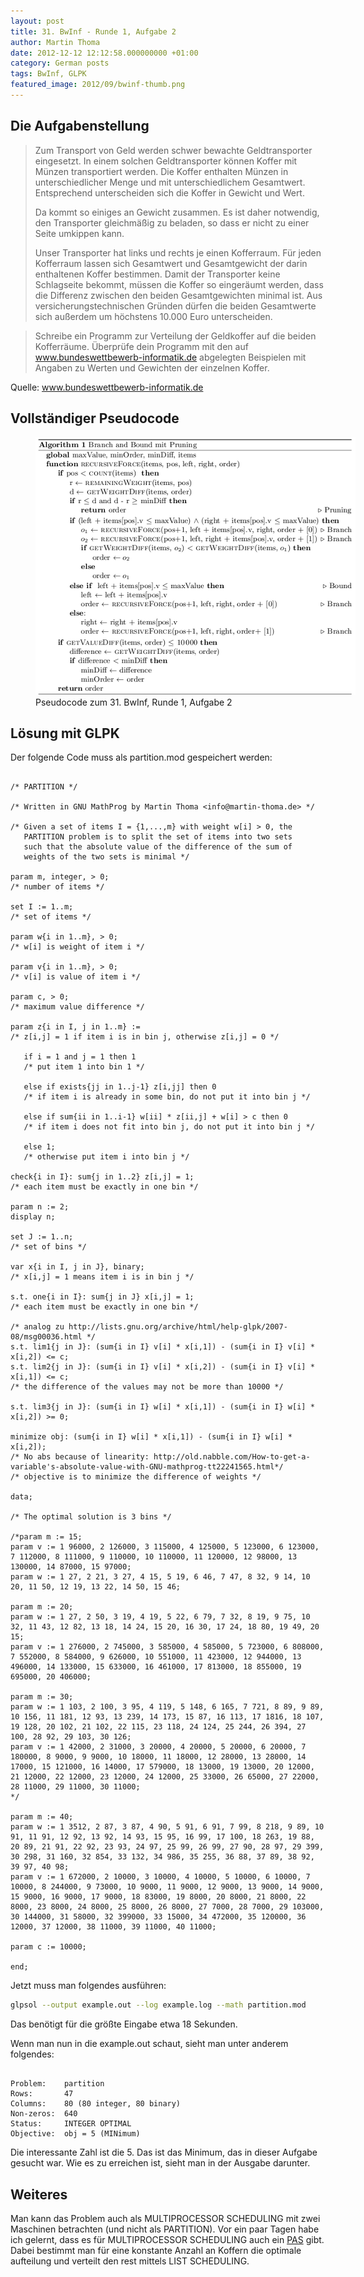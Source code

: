 ```yaml
---
layout: post
title: 31. BwInf - Runde 1, Aufgabe 2
author: Martin Thoma
date: 2012-12-12 12:12:58.000000000 +01:00
category: German posts
tags: BwInf, GLPK
featured_image: 2012/09/bwinf-thumb.png
---
```

<h2>Die Aufgabenstellung</h2>
<blockquote>Zum Transport von Geld werden schwer bewachte Geldtransporter eingesetzt. In einem solchen Geldtransporter k&ouml;nnen Koffer mit M&uuml;nzen transportiert werden. Die Koffer enthalten M&uuml;nzen in unterschiedlicher Menge und mit unterschiedlichem Gesamtwert. Entsprechend unterscheiden sich die Koffer in Gewicht und Wert.

Da kommt so einiges an Gewicht zusammen. Es ist daher notwendig, den Transporter gleichm&auml;&szlig;ig zu beladen, so dass er nicht zu einer Seite umkippen kann.

Unser Transporter hat links und rechts je einen Kofferraum. F&uuml;r jeden Kofferraum lassen sich Gesamtwert und Gesamtgewicht der darin enthaltenen Koffer bestimmen. Damit der Transporter keine Schlagseite bekommt, m&uuml;ssen die Koffer so einger&auml;umt werden, dass die Differenz zwischen den beiden Gesamtgewichten minimal ist. Aus versicherungstechnischen Gr&uuml;nden d&uuml;rfen die beiden Gesamtwerte sich au&szlig;erdem um h&ouml;chstens 10.000 Euro unterscheiden.</blockquote>

<blockquote>Schreibe ein Programm zur Verteilung der Geldkoffer auf die beiden Kofferr&auml;ume. &Uuml;berpr&uuml;fe dein Programm mit den auf <a href="http://www.bundeswettbewerb-informatik.de/index.php?id=1168">www.bundeswettbewerb-informatik.de</a> abgelegten Beispielen mit Angaben zu Werten und Gewichten der einzelnen Koffer.</blockquote>

Quelle: <a href="http://www.bundeswettbewerb-informatik.de/fileadmin/templates/bwinf/aufgaben/bwinf31/Aufgabenblatt311_Aufgaben.pdf">www.bundeswettbewerb-informatik.de</a>

<h2>Vollst&auml;ndiger Pseudocode</h2>
<figure class="aligncenter">
            <a href="../images/2012/12/pseudocode-31.1.2-bwinf.png"><img src="../images/2012/12/pseudocode-31.1.2-bwinf.png" alt="Pseudocode zum 31. BwInf, Runde 1, Aufgabe 2" style="max-width:512px;max-height:412px" class="size-full wp-image-46861"/></a>
            <figcaption class="text-center">Pseudocode zum 31. BwInf, Runde 1, Aufgabe 2</figcaption>
        </figure>

<h2>L&ouml;sung mit GLPK</h2>
Der folgende Code muss als partition.mod gespeichert werden:

```text

/* PARTITION */

/* Written in GNU MathProg by Martin Thoma <info@martin-thoma.de> */

/* Given a set of items I = {1,...,m} with weight w[i] > 0, the
   PARTITION problem is to split the set of items into two sets
   such that the absolute value of the difference of the sum of
   weights of the two sets is minimal */

param m, integer, > 0;
/* number of items */

set I := 1..m;
/* set of items */

param w{i in 1..m}, > 0;
/* w[i] is weight of item i */

param v{i in 1..m}, > 0;
/* v[i] is value of item i */

param c, > 0;
/* maximum value difference */

param z{i in I, j in 1..m} :=
/* z[i,j] = 1 if item i is in bin j, otherwise z[i,j] = 0 */

   if i = 1 and j = 1 then 1
   /* put item 1 into bin 1 */

   else if exists{jj in 1..j-1} z[i,jj] then 0
   /* if item i is already in some bin, do not put it into bin j */

   else if sum{ii in 1..i-1} w[ii] * z[ii,j] + w[i] > c then 0
   /* if item i does not fit into bin j, do not put it into bin j */

   else 1;
   /* otherwise put item i into bin j */

check{i in I}: sum{j in 1..2} z[i,j] = 1;
/* each item must be exactly in one bin */

param n := 2;
display n;

set J := 1..n;
/* set of bins */

var x{i in I, j in J}, binary;
/* x[i,j] = 1 means item i is in bin j */

s.t. one{i in I}: sum{j in J} x[i,j] = 1;
/* each item must be exactly in one bin */

/* analog zu http://lists.gnu.org/archive/html/help-glpk/2007-08/msg00036.html */
s.t. lim1{j in J}: (sum{i in I} v[i] * x[i,1]) - (sum{i in I} v[i] * x[i,2]) <= c;
s.t. lim2{j in J}: (sum{i in I} v[i] * x[i,2]) - (sum{i in I} v[i] * x[i,1]) <= c;
/* the difference of the values may not be more than 10000 */

s.t. lim3{j in J}: (sum{i in I} w[i] * x[i,1]) - (sum{i in I} w[i] * x[i,2]) >= 0;

minimize obj: (sum{i in I} w[i] * x[i,1]) - (sum{i in I} w[i] * x[i,2]);
/* No abs because of linearity: http://old.nabble.com/How-to-get-a-variable's-absolute-value-with-GNU-mathprog-tt22241565.html*/
/* objective is to minimize the difference of weights */

data;

/* The optimal solution is 3 bins */

/*param m := 15;
param v := 1 96000, 2 126000, 3 115000, 4 125000, 5 123000, 6 123000, 7 112000, 8 111000, 9 110000, 10 110000, 11 120000, 12 98000, 13 130000, 14 87000, 15 97000;
param w := 1 27, 2 21, 3 27, 4 15, 5 19, 6 46, 7 47, 8 32, 9 14, 10 20, 11 50, 12 19, 13 22, 14 50, 15 46;

param m := 20;
param w := 1 27, 2 50, 3 19, 4 19, 5 22, 6 79, 7 32, 8 19, 9 75, 10 32, 11 43, 12 82, 13 18, 14 24, 15 20, 16 30, 17 24, 18 80, 19 49, 20 15;
param v := 1 276000, 2 745000, 3 585000, 4 585000, 5 723000, 6 808000, 7 552000, 8 584000, 9 626000, 10 551000, 11 423000, 12 944000, 13 496000, 14 133000, 15 633000, 16 461000, 17 813000, 18 855000, 19 695000, 20 406000;

param m := 30;
param w := 1 103, 2 100, 3 95, 4 119, 5 148, 6 165, 7 721, 8 89, 9 89, 10 156, 11 181, 12 93, 13 239, 14 173, 15 87, 16 113, 17 1816, 18 107, 19 128, 20 102, 21 102, 22 115, 23 118, 24 124, 25 244, 26 394, 27 100, 28 92, 29 103, 30 126;
param v := 1 42000, 2 31000, 3 20000, 4 20000, 5 20000, 6 20000, 7 180000, 8 9000, 9 9000, 10 18000, 11 18000, 12 28000, 13 28000, 14 17000, 15 121000, 16 14000, 17 579000, 18 13000, 19 13000, 20 12000, 21 12000, 22 12000, 23 12000, 24 12000, 25 33000, 26 65000, 27 22000, 28 11000, 29 11000, 30 11000;
*/

param m := 40;
param w := 1 3512, 2 87, 3 87, 4 90, 5 91, 6 91, 7 99, 8 218, 9 89, 10 91, 11 91, 12 92, 13 92, 14 93, 15 95, 16 99, 17 100, 18 263, 19 88, 20 89, 21 91, 22 92, 23 93, 24 97, 25 99, 26 99, 27 90, 28 97, 29 399, 30 298, 31 160, 32 854, 33 132, 34 986, 35 255, 36 88, 37 89, 38 92, 39 97, 40 98;
param v := 1 672000, 2 10000, 3 10000, 4 10000, 5 10000, 6 10000, 7 10000, 8 244000, 9 73000, 10 9000, 11 9000, 12 9000, 13 9000, 14 9000, 15 9000, 16 9000, 17 9000, 18 83000, 19 8000, 20 8000, 21 8000, 22 8000, 23 8000, 24 8000, 25 8000, 26 8000, 27 7000, 28 7000, 29 103000, 30 144000, 31 58000, 32 399000, 33 15000, 34 472000, 35 120000, 36 12000, 37 12000, 38 11000, 39 11000, 40 11000;

param c := 10000;

end;

```

Jetzt muss man folgendes ausf&uuml;hren:
```bash
glpsol --output example.out --log example.log --math partition.mod
```

Das ben&ouml;tigt f&uuml;r die gr&ouml;&szlig;te Eingabe etwa 18 Sekunden.

Wenn man nun in die example.out schaut, sieht man unter anderem folgendes:

```text

Problem:    partition
Rows:       47
Columns:    80 (80 integer, 80 binary)
Non-zeros:  640
Status:     INTEGER OPTIMAL
Objective:  obj = 5 (MINimum)

```

Die interessante Zahl ist die 5. Das ist das Minimum, das in dieser Aufgabe gesucht war. Wie es zu erreichen ist, sieht  man in der Ausgabe darunter.

<h2>Weiteres</h2>
Man kann das Problem auch als MULTIPROCESSOR SCHEDULING mit zwei Maschinen betrachten (und nicht als PARTITION). Vor ein paar Tagen habe ich gelernt, dass es f&uuml;r MULTIPROCESSOR SCHEDULING auch ein <a href="http://de.wikipedia.org/wiki/Approximationsalgorithmus#PTAS.2FPAS">PAS</a> gibt. Dabei bestimmt man f&uuml;r eine konstante Anzahl an Koffern die optimale aufteilung und verteilt den rest mittels LIST SCHEDULING.

